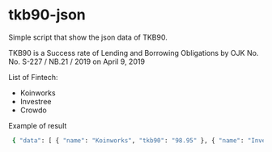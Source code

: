 # tkb90-json
Simple script that show the json data of TKB90. 

TKB90 is a Success rate of Lending and Borrowing Obligations by OJK No. No. S-227 / NB.21 / 2019 on April 9, 2019

List of Fintech:
  - Koinworks
  - Investree
  - Crowdo
  
Example of result
```sh
 { "data": [ { "name": "Koinworks", "tkb90": "98.95" }, { "name": "Investree", "tkb90": "98.61" }, { "name": "Crowdo", "tkb90": "98.09" } ] }
```
